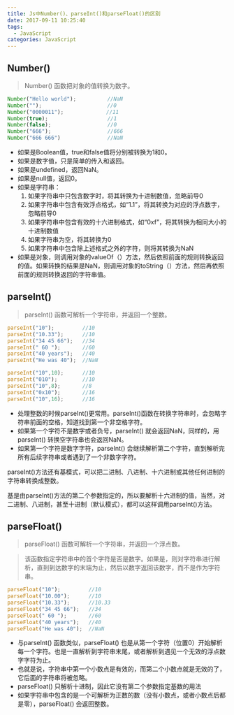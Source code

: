 ```yaml
---
title: Js中Number()、parseInt()和parseFloat()的区别
date: 2017-09-11 10:25:40
tags:
  - JavaScript
categories: JavaScript
---
```

## Number()

>Number() 函数把对象的值转换为数字。

<!-- more -->

```javascript
Number("Hello world");　　　　　　//NaN
Number("");　　　　　　　　　　　　 //0
Number("0000011");　　　　　　　  //11
Number(true);                   //1
Number(false);                  //0
Number("666");                  //666
Number("666 666")               //NaN
```

* 如果是Boolean值，true和false值将分别被转换为1和0。
* 如果是数字值，只是简单的传入和返回。
* 如果是undefined，返回NaN。
* 如果是null值，返回0。
* 如果是字符串：
  1. 如果字符串中只包含数字时，将其转换为十进制数值，忽略前导0
  2. 如果字符串中包含有效浮点格式，如“1.1”，将其转换为对应的浮点数字，忽略前导0
  3. 如果字符串中包含有效的十六进制格式，如“0xf”，将其转换为相同大小的十进制数值
  4. 如果字符串为空，将其转换为0
  5. 如果字符串中包含除上述格式之外的字符，则将其转换为NaN
* 如果是对象，则调用对象的valueOf（）方法，然后依照前面的规则转换返回的值。如果转换的结果是NaN，则调用对象的toString（）方法，然后再依照前面的规则转换返回的字符串值。

## parseInt()
>parseInt() 函数可解析一个字符串，并返回一个整数。

```javascript
parseInt("10");         //10
parseInt("10.33");      //10
parseInt("34 45 66");   //34
parseInt(" 60 ");       //60
parseInt("40 years");   //40
parseInt("He was 40");  //NaN

parseInt("10",10);      //10
parseInt("010");        //10
parseInt("10",8);       //8
parseInt("0x10");       //16
parseInt("10",16);      //16
```

* 处理整数的时候parseInt()更常用。parseInt()函数在转换字符串时，会忽略字符串前面的空格，知道找到第一个非空格字符。
* 如果第一个字符不是数字或者负号，parseInt() 就会返回NaN，同样的，用parseInt() 转换空字符串也会返回NaN。
* 如果第一个字符是数字字符，parseInt() 会继续解析第二个字符，直到解析完所有后续字符串或者遇到了一个非数字字符。

parseInt()方法还有基模式，可以把二进制、八进制、十六进制或其他任何进制的字符串转换成整数。

基是由parseInt()方法的第二个参数指定的，所以要解析十六进制的值，当然，对二进制、八进制，甚至十进制（默认模式），都可以这样调用parseInt()方法。

## parseFloat()

>parseFloat() 函数可解析一个字符串，并返回一个浮点数。

>该函数指定字符串中的首个字符是否是数字。如果是，则对字符串进行解析，直到到达数字的末端为止，然后以数字返回该数字，而不是作为字符串。

```javascript
parseFloat("10");         //10
parseFloat("10.00");      //10
parseFloat("10.33");      //10.33
parseFloat("34 45 66");   //34
parseFloat(" 60 ");       //60
parseFloat("40 years");   //40
parseFloat("He was 40");  //NaN
```

* 与parseInt() 函数类似，parseFloat() 也是从第一个字符（位置0）开始解析每一个字符。也是一直解析到字符串末尾，或者解析到遇见一个无效的浮点数字字符为止。
* 也就是说，字符串中第一个小数点是有效的，而第二个小数点就是无效的了，它后面的字符串将被忽略。
* parseFloat() 只解析十进制，因此它没有第二个参数指定基数的用法
* 如果字符串中包含的是一个可解析为正数的数（没有小数点，或者小数点后都是零），parseFloat() 会返回整数。